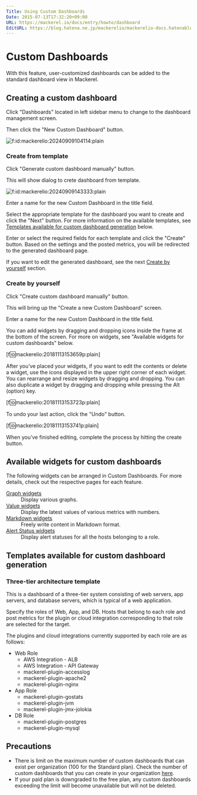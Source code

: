 ```yaml
---
Title: Using Custom Dashboards
Date: 2015-07-13T17:32:20+09:00
URL: https://mackerel.io/docs/entry/howto/dashboard
EditURL: https://blog.hatena.ne.jp/mackerelio/mackerelio-docs.hatenablog.mackerel.io/atom/entry/8454420450101369423
---
```


# Custom Dashboards
With this feature, user-customized dashboards can be added to the standard dashboard view in Mackerel.

## Creating a custom dashboard
Click "Dashboards" located in left sidebar menu to change to the dashboard management screen.

Then click the "New Custom Dashboard" button.

<p><span itemscope itemtype="http://schema.org/Photograph"><img src="https://cdn-ak.f.st-hatena.com/images/fotolife/m/mackerelio/20240909/20240909104114.png" alt="f:id:mackerelio:20240909104114:plain" title="f:id:mackerelio:20240909104114:plain" class="hatena-fotolife" itemprop="image"></span></p>


### Create from template

Click "Generate custom dashboard manually" button.

This will show dialog to crete dashboard from template.

<p><span itemscope itemtype="http://schema.org/Photograph"><img src="https://cdn-ak.f.st-hatena.com/images/fotolife/m/mackerelio/20240909/20240909143333.png" alt="f:id:mackerelio:20240909143333:plain" title="f:id:mackerelio:20240909143333:plain" class="hatena-fotolife" itemprop="image"></span></p>

Enter a name for the new Custom Dashboard in the title field.

Select the appropriate template for the dashboard you want to create and click the "Next" button.
For more information on the available templates, see [Templates available for custom dashboard generation](#templates) below.

Enter or select the required fields for each template and click the "Create" button.
Based on the settings and the posted metrics, you will be redirected to the generated dashboard page.

If you want to edit the generated dashboard, see the next [Create by yourself](#manual) section.

<h3 id="manual">Create by yourself</h3>

Click "Create custom dashboard manually" button.

This will bring up the "Create a new Custom Dashboard" screen.

Enter a name for the new Custom Dashboard in the title field.

You can add widgets by dragging and dropping icons inside the frame at the bottom of the screen. For more on widgets, see "Available widgets for custom dashboards" below.

[f:id:mackerelio:20181113153659p:plain]

After you’ve placed your widgets, if you want to edit the contents or delete a widget, use the icons displayed in the upper right corner of each widget. You can rearrange and resize widgets by dragging and dropping. You can also duplicate a widget by dragging and dropping while pressing the Alt (option) key.

[f:id:mackerelio:20181113153723p:plain]

To undo your last action, click the "Undo" button.

[f:id:mackerelio:20181113153741p:plain]

When you’ve finished editing, complete the process by hitting the create button.

## Available widgets for custom dashboards
The following widgets can be arranged in Custom Dashboards. For more details, check out the respective pages for each feature.

<dl>
    <dt><a href="https://mackerel.io/docs/entry/howto/dashboard/graph">Graph widgets</a></dt>
    <dd>Display various graphs.</dd>
    <dt><a href="https://mackerel.io/docs/entry/howto/dashboard/value">Value widgets</a></dt>
    <dd>Display the latest values of various metrics with numbers.</dd>
    <dt><a href="https://mackerel.io/docs/entry/howto/dashboard/markdown">Markdown widgets</a></dt>
    <dd>Freely write content in Markdown format.</dd>
    <dt><a href="https://mackerel.io/docs/entry/howto/dashboard/alert-status">Alert Status widgets</a></dt>
    <dd>Display alert statuses for all the hosts belonging to a role.</dd>
</dl>

<h2 id="templates">Templates available for custom dashboard generation</h2>

### Three-tier architecture template

This is a dashboard of a three-tier system consisting of web servers, app servers, and database servers, which is typical of a web application.

Specify the roles of Web, App, and DB.
Hosts that belong to each role and post metrics for the plugin or cloud integration corresponding to that role are selected for the target.

The plugins and cloud integrations currently supported by each role are as follows:

- Web Role
  - AWS Integration - ALB
  - AWS Integration - API Gateway
  - mackerel-plugin-accesslog
  - mackerel-plugin-apache2
  - mackerel-plugin-nginx
- App Role
  - mackerel-plugin-gostats
  - mackerel-plugin-jvm
  - mackerel-plugin-jmx-jolokia
- DB Role
  - mackerel-plugin-postgres
  - mackerel-plugin-mysql

## Precautions
- There is limit on the maximum number of custom dashboards that can exist per organization (100 for the Standard plan). Check the number of custom dashboards that you can create in your organization [here](https://mackerel.io/my?tab=plan).
- If your paid plan is downgraded to the free plan, any custom dashboards exceeding the limit will become unavailable but will not be deleted.
